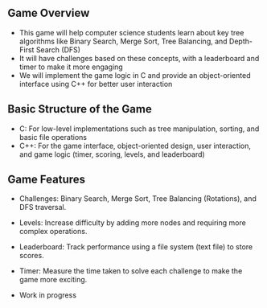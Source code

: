 ## Game Overview

- This game will help computer science students learn about key tree algorithms like Binary Search, Merge Sort, Tree Balancing, and Depth-First Search (DFS) 
- It will have challenges based on these concepts, with a leaderboard and timer to make it more engaging
- We will implement the game logic in C and provide an object-oriented interface using C++ for better user interaction

## Basic Structure of the Game
- C: For low-level implementations such as tree manipulation, sorting, and basic file operations
- C++: For the game interface, object-oriented design, user interaction, and game logic (timer, scoring, levels, and leaderboard)
  
## Game Features

- Challenges: Binary Search, Merge Sort, Tree Balancing (Rotations), and DFS traversal.
- Levels: Increase difficulty by adding more nodes and requiring more complex operations.
- Leaderboard: Track performance using a file system (text file) to store scores.
- Timer: Measure the time taken to solve each challenge to make the game more exciting.



- Work in progress 





 
